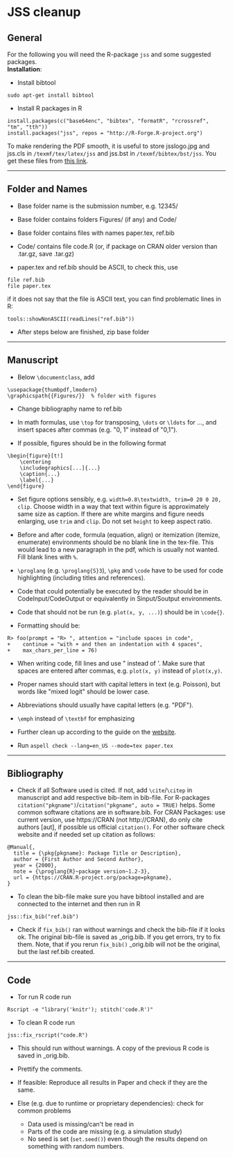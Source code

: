 <!--- Render this file by running 
pandoc final_editing.md -f markdown -t html -s -o final_editing.html 
-->

# JSS cleanup


## General
For the following you will need the R-package `jss` and some suggested packages.  
**Installation**:

- Install bibtool

~~~
sudo apt-get install bibtool
~~~

- Install R packages in R

~~~
install.packages(c("base64enc", "bibtex", "formatR", "rcrossref", "tm", "tth"))
install.packages("jss", repos = "http://R-Forge.R-project.org")
~~~

To make rendering the PDF smooth, it is useful to store jsslogo.jpg and jss.cls
in `/texmf/tex/latex/jss` and jss.bst in `/texmf/bibtex/bst/jss`.  You get
these files from [this
link](https://www.jstatsoft.org/public/journals/1/jss-style.zip).

-------------------------------------

## Folder and Names

- Base folder name is the submission number, e.g. 12345/

- Base folder contains folders Figures/ (if any) and Code/

- Base folder contains files with names paper.tex, ref.bib

- Code/ contains file code.R (or, if package on CRAN older version than
  .tar.gz, save .tar.gz)

- paper.tex and ref.bib should be ASCII, to check this, use

~~~
file ref.bib
file paper.tex
~~~

if it does not say that the file is ASCII text, you can find
problematic lines in R:

~~~
tools::showNonASCII(readLines("ref.bib")) 
~~~

- After steps below are finished, zip base folder



-------------------------------------

## Manuscript

- Below `\documentclass`, add

~~~
\usepackage{thumbpdf,lmodern} 
\graphicspath{{Figures/}}  % folder with figures
~~~

- Change bibliography name to ref.bib

- In math formulas, use `\top` for transposing, `\dots` or `\ldots` for ...,
  and insert spaces after commas (e.g. "0, 1" instead of "0,1").

- If possible, figures should be in the following format

~~~
\begin{figure}[t!]
    \centering
    \includegraphics[...]{...}
    \caption{...}
    \label{...}
\end{figure}
~~~

- Set figure options sensibly, e.g. `width=0.8\textwidth, trim=0 20 0 20,
  clip`.  Choose width in a way that text within figure is approximately same
size as caption. If there are white margins and figure needs enlarging, use
`trim` and `clip`. Do not set `height` to keep aspect ratio.

- Before and after code, formula (equation, align) or itemization (itemize,
  enumerate) environments should be no blank line in the tex-file. This would
lead to a new paragraph in the pdf, which is usually not wanted. Fill blank
lines with `%`. 

- `\proglang` (e.g. `\proglang{S}3`), `\pkg` and `\code` have to be used for
  code highlighting (including titles and references).

- Code that could potentially be executed by the reader should be in
  CodeInput/CodeOutput or equivalently in Sinput/Soutput environments.

- Code that should not be run (e.g. `plot(x, y, ...)`) should be in `\code{}`.

- Formatting should be:

~~~
R> foo(prompt = "R> ", attention = "include spaces in code",
+    continue = "with + and then an indentation with 4 spaces",
+    max_chars_per_line = 76)
~~~

- When writing code, fill lines and use " instead of '. Make sure that spaces
  are entered after commas, e.g. `plot(x, y)` instead of `plot(x,y)`.

- Proper names should start with capital letters in text (e.g. Poisson), but
words like "mixed logit" should be lower case.

- Abbreviations should usually have capital letters (e.g. "PDF").

- `\emph` instead of `\textbf` for emphasizing

- Further clean up according to the guide on the
  [website](https://www.jstatsoft.org/about/submissions).

- Run `aspell check --lang=en_US --mode=tex paper.tex`



-------------------------------------

## Bibliography
    
- Check if all Software used is cited. If not, add `\cite`/`\citep` in
  manuscript and add respective bib-item in bib-file. For R-packages
`citation("pkgname")`/`citation("pkgname", auto = TRUE)` helps.  Some common
software citations are in software.bib.  <!--- TODO: add link here --> For CRAN
Packages: use current version, use https://CRAN (not http://CRAN), do only cite
authors [aut], if possible us official `citation()`. For other software check
website and if needed set up citation as follows: 

~~~
@Manual{,
  title = {\pkg{pkgname}: Package Title or Description},
  author = {First Author and Second Author},
  year = {2000},
  note = {\proglang{R}~package version~1.2-3},
  url = {https://CRAN.R-project.org/package=pkgname},
} 
~~~

- To clean the bib-file make sure you have bibtool installed and are connected
  to the internet and then run in R

~~~
jss::fix_bib("ref.bib")
~~~

- Check if `fix_bib()` ran without warnings and check the bib-file if it looks
  ok.  The original bib-file is saved as \_orig.bib. If you get errors, try to
fix them. Note, that if you rerun `fix_bib()` \_orig.bib will not be the
original, but the last ref.bib created.



-------------------------------------

## Code

- Tor run R code run

~~~
Rscript -e "library('knitr'); stitch('code.R')"
~~~

- To clean R code run

~~~
jss::fix_rscript("code.R")
~~~

- This should run without warnings. A copy of the previous R code is saved in
  \_orig.bib. 

- Prettify the comments.

- If feasible: Reproduce all results in Paper and check if they are the same.

- Else (e.g. due to runtime or proprietary dependencies): check for common problems
	+ Data used is missing/can't be read in
	+ Parts of the code are missing (e.g. a simulation study)
	+ No seed is set (`set.seed()`) even though the results depend on
	  something with random numbers.
